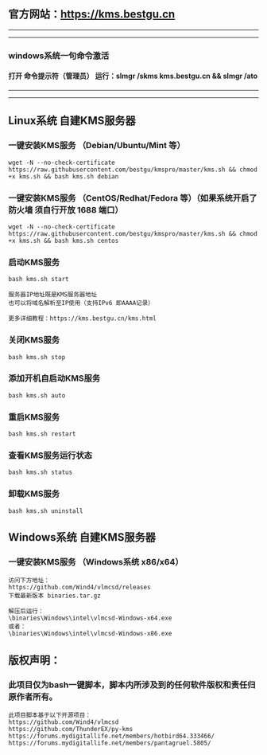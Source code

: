 ## 官方网站：https://kms.bestgu.cn

---

---

### windows系统一句命令激活

#### 打开 命令提示符（管理员） 运行：slmgr /skms kms.bestgu.cn && slmgr /ato

---

---

## Linux系统 自建KMS服务器

### 一键安装KMS服务 （Debian/Ubuntu/Mint 等）
```
wget -N --no-check-certificate https://raw.githubusercontent.com/bestgu/kmspro/master/kms.sh && chmod +x kms.sh && bash kms.sh debian
```

### 一键安装KMS服务 （CentOS/Redhat/Fedora 等）（如果系统开启了防火墙 须自行开放 1688 端口）
```
wget -N --no-check-certificate https://raw.githubusercontent.com/bestgu/kmspro/master/kms.sh && chmod +x kms.sh && bash kms.sh centos
```

### 启动KMS服务
```
bash kms.sh start

服务器IP地址既是KMS服务器地址
也可以将域名解析至IP使用（支持IPv6 即AAAA记录）

更多详细教程：https://kms.bestgu.cn/kms.html
```

### 关闭KMS服务
```
bash kms.sh stop
```

### 添加开机自启动KMS服务
```
bash kms.sh auto
```

### 重启KMS服务
```
bash kms.sh restart
```

### 查看KMS服务运行状态
```
bash kms.sh status
```

### 卸载KMS服务
```
bash kms.sh uninstall
```

## Windows系统 自建KMS服务器

### 一键安装KMS服务 （Windows系统 x86/x64）
```
访问下方地址：
https://github.com/Wind4/vlmcsd/releases
下载最新版本 binaries.tar.gz

解压后运行：
\binaries\Windows\intel\vlmcsd-Windows-x64.exe
或者：
\binaries\Windows\intel\vlmcsd-Windows-x86.exe
```

## 版权声明：
### 此项目仅为bash一键脚本，脚本内所涉及到的任何软件版权和责任归原作者所有。
```
此项目脚本基于以下开源项目：
https://github.com/Wind4/vlmcsd
https://github.com/ThunderEX/py-kms
https://forums.mydigitallife.net/members/hotbird64.333466/
https://forums.mydigitallife.net/members/pantagruel.5805/
```
